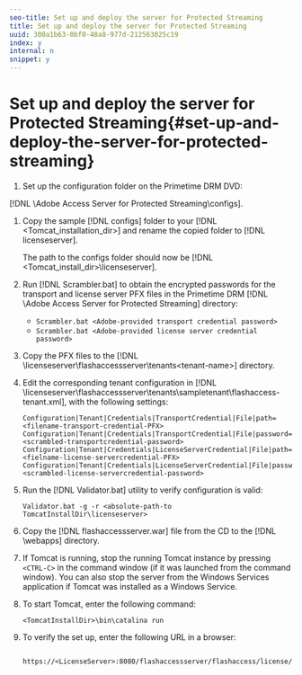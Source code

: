 ```yaml
---
seo-title: Set up and deploy the server for Protected Streaming
title: Set up and deploy the server for Protected Streaming
uuid: 300a1b63-0bf0-48a8-977d-212563025c19
index: y
internal: n
snippet: y
---
```


# Set up and deploy the server for Protected Streaming{#set-up-and-deploy-the-server-for-protected-streaming}

1. Set up the configuration folder on the Primetime DRM DVD:

[!DNL \Adobe Access Server for Protected Streaming\configs\].
   1. Copy the sample [!DNL configs] folder to your [!DNL <Tomcat_installation_dir>] and rename the copied folder to [!DNL licenseserver].
   
      The path to the configs folder should now be [!DNL <Tomcat_install_dir>\licenseserver\].   
   1. Run [!DNL Scrambler.bat] to obtain the encrypted passwords for the transport and license server PFX files in the Primetime DRM<DVD> [!DNL \Adobe Access Server for Protected Streaming\] directory:

       * `Scrambler.bat <Adobe-provided transport credential password>` 
       * `Scrambler.bat <Adobe-provided license server credential password>`

   1. Copy the PFX files to the [!DNL <TomcatInstallDir>\licenseserver\flashaccessserver\tenants\<tenant-name>\] directory.
   1. Edit the corresponding tenant configuration in [!DNL <TomcatInstallDir>\licenseserver\flashaccessserver\tenants\sampletenant\flashaccess-tenant.xml], with the following settings:

      ```   
      Configuration|Tenant|Credentials|TransportCredential|File|path=<filename-transport-credential-PFX> 
      Configuration|Tenant|Credentials|TransportCredential|File|password=<scrambled-transportcredential-password> 
      Configuration|Tenant|Credentials|LicenseServerCredential|File|path=<fielname-license-servercredential-PFX> 
      Configuration|Tenant|Credentials|LicenseServerCredential|File|password=<scrambled-license-servercredential-password>
      ```

1. Run the [!DNL Validator.bat] utility to verify configuration is valid:

   ```
   Validator.bat -g -r <absolute-path-to TomcatInstallDir\licenseserver>
   ```

1. Copy the [!DNL flashaccessserver.war] file from the CD to the [!DNL <TomcatInstallDir>\webapps\] directory.
1. If Tomcat is running, stop the running Tomcat instance by pressing `<CTRL-C>` in the command window (if it was launched from the command window). You can also stop the server from the Windows Services application if Tomcat was installed as a Windows Service.
1. To start Tomcat, enter the following command:

   ```
   <TomcatInstallDir>\bin\catalina run
   ```

1. To verify the set up, enter the following URL in a browser:

   ```
    https://<LicenseServer>:8080/flashaccessserver/flashaccess/license/v2
   ```


